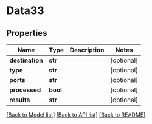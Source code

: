 # Data33

## Properties
Name | Type | Description | Notes
------------ | ------------- | ------------- | -------------
**destination** | **str** |  | [optional] 
**type** | **str** |  | [optional] 
**ports** | **str** |  | [optional] 
**processed** | **bool** |  | [optional] 
**results** | **str** |  | [optional] 

[[Back to Model list]](../README.md#documentation-for-models) [[Back to API list]](../README.md#documentation-for-api-endpoints) [[Back to README]](../README.md)


